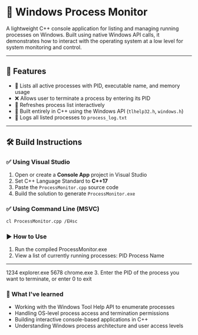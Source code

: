 # 🧪 Windows Process Monitor

A lightweight C++ console application for listing and managing running processes on Windows. Built using native Windows API calls, it demonstrates how to interact with the operating system at a low level for system monitoring and control.

---

## 🔧 Features

- 🧾 Lists all active processes with PID, executable name, and memory usage
- ❌ Allows user to terminate a process by entering its PID
- 🔁 Refreshes process list interactively
- 🧠 Built entirely in C++ using the Windows API (`tlhelp32.h`, `windows.h`)
- 📝 Logs all listed processes to `process_log.txt`

---

## 🛠 Build Instructions

### ✅ Using Visual Studio
1. Open or create a **Console App** project in Visual Studio
2. Set C++ Language Standard to **C++17**
3. Paste the `ProcessMonitor.cpp` source code
4. Build the solution to generate `ProcessMonitor.exe`

### ✅ Using Command Line (MSVC)
```bash
cl ProcessMonitor.cpp /EHsc
```

### ▶ How to Use
1. Run the compiled ProcessMonitor.exe
2. View a list of currently running processes:
PID       Process Name
------------------------
1234      explorer.exe
5678      chrome.exe
3. Enter the PID of the process you want to terminate, or enter 0 to exit

### 🧠 What I've learned
* Working with the Windows Tool Help API to enumerate processes
* Handling OS-level process access and termination permissions
* Building interactive console-based applications in C++
* Understanding Windows process architecture and user access levels

